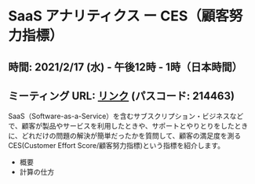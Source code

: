 
# SaaS アナリティクス ー CES（顧客努力指標）

## 時間: 2021/2/17 (水) - 午後12時 - 1時（日本時間）
## ミーティング URL: [リンク](https://us02web.zoom.us/j/331585134?pwd=VGVyeXBRWjFMT2hESFdhSU45Z2d0dz09) (パスコード: 214463)

SaaS（Software-as-a-Service）を含むサブスクリプション・ビジネスなどで、顧客が製品やサービスを利用したときや、サポートとやりとりをしたときに、どれだけの問題の解決が簡単だったかを質問して、顧客の満足度を測るCES(Customer  Effort Score/顧客努力指標)という指標を紹介します。

- 概要
- 計算の仕方
